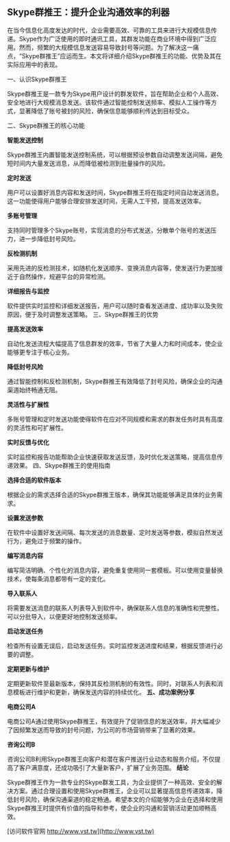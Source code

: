 ## **Skype群推王：提升企业沟通效率的利器**

在当今信息化高度发达的时代，企业需要高效、可靠的工具来进行大规模信息传递。Skype作为广泛使用的即时通讯工具，其群发功能在商业环境中得到广泛应用。然而，频繁的大规模信息发送容易导致封号等问题。为了解决这一痛点，“Skype群推王”应运而生。本文将详细介绍Skype群推王的功能、优势及其在实际应用中的表现。

一、认识Skype群推王

Skype群推王是一款专为Skype用户设计的群发软件，旨在帮助企业和个人高效、安全地进行大规模消息发送。该软件通过智能控制发送频率、模拟人工操作等方式，显著降低了账号被封的风险，确保信息能够顺利传达到目标受众。

二、Skype群推王的核心功能

**智能发送控制**

Skype群推王内置智能发送控制系统，可以根据预设参数自动调整发送间隔，避免短时间内大量发送消息，从而降低被检测到批量操作的风险。

**定时发送**

用户可以设置好消息内容和发送时间，Skype群推王将在指定时间自动发送消息。这一功能使得用户能够合理安排发送时间，无需人工干预，提高发送效率。

**多账号管理**

支持同时管理多个Skype账号，实现消息的分布式发送，分散单个账号的发送压力，进一步降低封号风险。

**反检测机制**

采用先进的反检测技术，如随机化发送顺序、变换消息内容等，使发送行为更加接近于自然操作，规避平台的异常检测。

**详细报告与监控**

软件提供实时监控和详细发送报告，用户可以随时查看发送进度、成功率以及失败原因，便于及时调整发送策略。
三、Skype群推王的优势

**提高发送效率**

自动化发送流程大幅提高了信息群发的效率，节省了大量人力和时间成本，使企业能够更专注于核心业务。

**降低封号风险**

通过智能控制和反检测机制，Skype群推王有效降低了封号风险，确保企业的沟通渠道始终畅通无阻。

**灵活性与扩展性**

多账号管理和定时发送功能使得软件在应对不同规模和需求的群发任务时具有高度的灵活性和可扩展性。

**实时反馈与优化**

实时监控和报告功能帮助企业快速获取发送反馈，及时优化发送策略，提高信息传递效果。
四、Skype群推王的使用指南

**选择合适的软件版本**

根据企业的需求选择合适的Skype群推王版本，确保其功能能够满足具体的业务需求。

**设置发送参数**

在软件中设置好发送间隔、每次发送的消息数量、定时发送等参数，模拟自然发送行为，避免过于频繁的操作。

**编写消息内容**

编写简洁明确、个性化的消息内容，避免重复使用同一套模板。可以使用变量替换技术，使每条消息都带有一定的变化。

**导入联系人**

将需要发送消息的联系人列表导入到软件中，确保联系人信息的准确性和完整性。可以分批导入，以便更好地控制发送频率。

**启动发送任务**

检查所有设置无误后，启动发送任务。实时监控发送进度和结果，根据反馈进行必要的调整。

**定期更新与维护**

定期更新软件至最新版本，保持其反检测机制的有效性。同时，对联系人列表和消息模板进行维护和更新，确保发送内容的持续优化。
**五、成功案例分享**

**电商公司A**

电商公司A通过使用Skype群推王，有效提升了促销信息的发送效率，并大幅减少了因频繁发送而导致的封号问题，为公司的市场营销带来了显著的效果。

**咨询公司B**

咨询公司B利用Skype群推王向客户和潜在客户推送行业动态和服务介绍，不仅提高了客户满意度，还成功吸引了大量新客户，扩展了业务范围。
**结论**

Skype群推王作为一款专业的Skype群发工具，为企业提供了一种高效、安全的解决方案。通过合理设置和使用Skype群推王，企业可以显著提高信息传递效率，降低封号风险，确保沟通渠道的稳定畅通。希望本文的介绍能够为企业在选择和使用Skype群推王时提供有价值的指导和参考，使企业的沟通和营销活动更加顺畅高效。


[访问软件官网 http://www.vst.tw](http://www.vst.tw)
